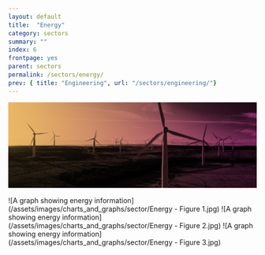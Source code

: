 ```yaml
---
layout: default
title:  "Energy"
category: sectors
summary: ""
index: 6
frontpage: yes
parent: sectors
permalink: /sectors/energy/
prev: { title: "Engineering", url: "/sectors/engineering/"}
---
```


![An image of wind turbines depicting the energy sector](/assets/images/sector_photography/energy.jpg)

![A graph showing energy information](/assets/images/charts_and_graphs/sector/Energy - Figure 1.jpg)
![A graph showing energy information](/assets/images/charts_and_graphs/sector/Energy - Figure 2.jpg)
![A graph showing energy information](/assets/images/charts_and_graphs/sector/Energy - Figure 3.jpg)
